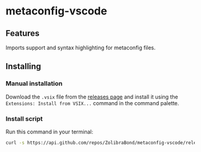 # metaconfig-vscode

## Features

Imports support and syntax highlighting for metaconfig files.

## Installing
### Manual installation
Download the `.vsix` file from the [releases page](https://github.com/ZolibraBond/metaconfig-vscode/releases) and install it using the `Extensions: Install from VSIX...` command in the command palette.

### Install script
Run this command in your terminal:
```bash
curl -s https://api.github.com/repos/ZolibraBond/metaconfig-vscode/releases/latest | grep "browser_download_url" | cut -d : -f 2,3 | tr -d \" | wget -qi - && code --install-extension ./metaconfig.vsix
```